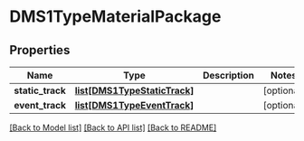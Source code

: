 # DMS1TypeMaterialPackage

## Properties
Name | Type | Description | Notes
------------ | ------------- | ------------- | -------------
**static_track** | [**list[DMS1TypeStaticTrack]**](DMS1TypeStaticTrack.md) |  | [optional] 
**event_track** | [**list[DMS1TypeEventTrack]**](DMS1TypeEventTrack.md) |  | [optional] 

[[Back to Model list]](../README.md#documentation-for-models) [[Back to API list]](../README.md#documentation-for-api-endpoints) [[Back to README]](../README.md)


